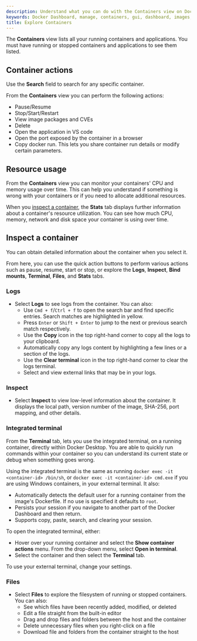 ```yaml
---
description: Understand what you can do with the Containers view on Docker Dashboard
keywords: Docker Dashboard, manage, containers, gui, dashboard, images, user manual
title: Explore Containers
---
```


The **Containers** view lists all your running containers and applications. You must have running or stopped containers and applications to see them listed.

## Container actions

Use the **Search** field to search for any specific container.

From the **Containers** view you can perform the following actions:
- Pause/Resume
- Stop/Start/Restart
- View image packages and CVEs
- Delete
- Open the application in VS code
- Open the port exposed by the container in a browser
- Copy docker run. This lets you share container run details or modify certain parameters.

## Resource usage

From the **Containers** view you can monitor your containers' CPU and memory usage over time. This can help you understand if something is wrong with your containers or if you need to allocate additional resources. 

When you [inspect a container](#inspect-a-container), the **Stats** tab displays further information about a container's resource utilization. You can see how much CPU, memory, network and disk space your container is using over time.

## Inspect a container

You can obtain detailed information about the container when you select it.

From here, you can use the quick action buttons to perform various actions such as pause, resume, start or stop, or explore the **Logs**, **Inspect**, **Bind mounts**, **Terminal**, **Files**, and **Stats** tabs. 

### Logs

- Select **Logs** to see logs from the container. You can also:
    - Use `Cmd + f`/`Ctrl + f` to open the search bar and find specific entries. Search matches are highlighted in yellow.
    - Press `Enter` or `Shift + Enter` to jump to the next or previous search match respectively. 
    - Use the **Copy** icon in the top right-hand corner to copy all the logs to your clipboard.
    - Automatically copy any logs content by highlighting a few lines or a section of the logs.
    - Use the **Clear terminal** icon in the top right-hand corner to clear the logs terminal. 
    - Select and view external links that may be in your logs. 

### Inspect

- Select **Inspect** to view low-level information about the container. It displays the local path, version number of the image, SHA-256, port mapping, and other details.

### Integrated terminal

From the **Terminal** tab, lets you use the integrated terminal, on a running container, directly within Docker Desktop. You are able to quickly run commands within your container so you can understand its current state or debug when something goes wrong.

Using the integrated terminal is the same as running `docker exec -it <container-id> /bin/sh`, or `docker exec -it <container-id> cmd.exe` if you are using Windows containers, in your external terminal. It also:

- Automatically detects the default user for a running container from the image's Dockerfile. If no use is specified it defaults to `root`.
- Persists your session if you navigate to another part of the Docker Dashboard and then return.
- Supports copy, paste, search, and clearing your session.

To open the integrated terminal, either:
- Hover over your running container and select the **Show container actions** menu. From the drop-down menu, select **Open in terminal**.
- Select the container and then select the **Terminal** tab.

To use your external terminal, change your settings.

### Files

- Select **Files** to explore the filesystem of running or stopped containers. You can also:
    - See which files have been recently added, modified, or deleted
    - Edit a file straight from the built-in editor
    - Drag and drop files and folders between the host and the container
    - Delete unnecessary files when you right-click on a file
    - Download file and folders from the container straight to the host
